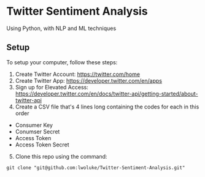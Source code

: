 # Twitter Sentiment Analysis
Using Python, with NLP and ML techniques

## Setup
To setup your computer, follow these steps:

1) Create Twitter Account: https://twitter.com/home
2) Create Twitter App: https://developer.twitter.com/en/apps
3) Sign up for Elevated Access: https://developer.twitter.com/en/docs/twitter-api/getting-started/about-twitter-api
4) Create a CSV file that's 4 lines long containing the codes for each in this order
  - Consumer Key
  - Conumser Secret
  - Access Token
  - Access Token Secret
5) Clone this repo using the command:
```
git clone "git@github.com:lwoluke/Twitter-Sentiment-Analysis.git"
```
